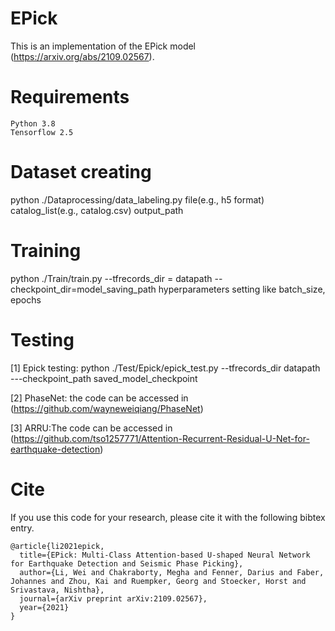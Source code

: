 # EPick
This is an implementation of the EPick model (https://arxiv.org/abs/2109.02567).

# Requirements
```
Python 3.8
Tensorflow 2.5
```
# Dataset creating
python ./Dataprocessing/data_labeling.py file(e.g., h5 format) catalog_list(e.g., catalog.csv) output_path

# Training
python ./Train/train.py --tfrecords_dir = datapath --checkpoint_dir=model_saving_path hyperparameters setting like batch_size,  epochs

# Testing

[1] Epick testing: python ./Test/Epick/epick_test.py --tfrecords_dir datapath ---checkpoint_path saved_model_checkpoint

[2] PhaseNet: the code can be accessed in (https://github.com/wayneweiqiang/PhaseNet)

[3] ARRU:The code can be accessed in (https://github.com/tso1257771/Attention-Recurrent-Residual-U-Net-for-earthquake-detection)

# Cite
If you use this code for your research, please cite it with the following bibtex entry.
```
@article{li2021epick,
  title={EPick: Multi-Class Attention-based U-shaped Neural Network for Earthquake Detection and Seismic Phase Picking},
  author={Li, Wei and Chakraborty, Megha and Fenner, Darius and Faber, Johannes and Zhou, Kai and Ruempker, Georg and Stoecker, Horst and Srivastava, Nishtha},
  journal={arXiv preprint arXiv:2109.02567},
  year={2021}
}
```

